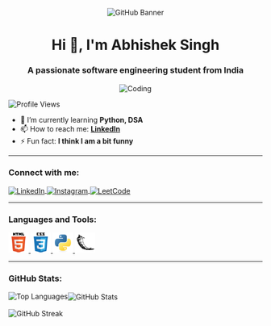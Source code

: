 <p align="center">
  <img src="https://raw.githubusercontent.com/Abhishek-Singh-2008/Abhishek-Singh-2008/refs/heads/main/DALL%C2%B7E%202025-02-26%2001.34.09%20-%20A%20highly%20detailed%2C%20futuristic%20dark-themed%20banner%20featuring%20the%20name%20'Abhishek%20Singh'%20in%20a%20sleek%2C%20modern%20font%2C%20with%20the%20tagline%20'Engineer%20by%20Passion%2C%20C.webp" alt="GitHub Banner">
</p>


<h1 align="center">Hi 👋, I'm Abhishek Singh</h1>
<h3 align="center">A passionate software engineering student from India</h3>


<p align="center">
  <img align="center" alt="Coding" width="400" src="https://user-images.githubusercontent.com/55389276/140866485-8fb1c876-9a8f-4d6a-98dc-08c4981eaf70.gif">
</p>

<!-- Profile Views -->
<p align="left"> 
  <img src="https://komarev.com/ghpvc/?username=abhishek-singh-2008&label=Profile%20views&color=0e75b6&style=flat" alt="Profile Views" />
</p>

<!-- About Me -->
- 🌱 I’m currently learning **Python, DSA**  
- 📫 How to reach me: **[LinkedIn](https://www.linkedin.com/in/abhishek-singh-2008/)**  
- ⚡ Fun fact: **I think I am a bit funny**  

---

<!-- Connect with me -->
<h3 align="left">Connect with me:</h3>
<p align="left">
  <a href="https://linkedin.com/in/abhishek-singh-2008" target="_blank">
    <img align="center" src="https://raw.githubusercontent.com/rahuldkjain/github-profile-readme-generator/master/src/images/icons/Social/linked-in-alt.svg" alt="LinkedIn" height="30" width="40" />
  </a>
  <a href="https://instagram.com/_.abhisheksingh1420" target="_blank">
    <img align="center" src="https://raw.githubusercontent.com/rahuldkjain/github-profile-readme-generator/master/src/images/icons/Social/instagram.svg" alt="Instagram" height="30" width="40" />
  </a>
  <a href="https://www.leetcode.com/abhishek_2008" target="_blank">
    <img align="center" src="https://raw.githubusercontent.com/rahuldkjain/github-profile-readme-generator/master/src/images/icons/Social/leet-code.svg" alt="LeetCode" height="30" width="40" />
  </a>
</p>

---

<!-- Languages and Tools -->
<h3 align="left">Languages and Tools:</h3>
<p align="left">
  <a href="https://www.w3.org/html/" target="_blank">
    <img src="https://raw.githubusercontent.com/devicons/devicon/master/icons/html5/html5-original-wordmark.svg" alt="HTML5" width="40" height="40"/>
  </a>
  <a href="https://www.w3schools.com/css/" target="_blank">
    <img src="https://raw.githubusercontent.com/devicons/devicon/master/icons/css3/css3-original-wordmark.svg" alt="CSS3" width="40" height="40"/>
  </a>
  <a href="https://www.python.org" target="_blank">
    <img src="https://raw.githubusercontent.com/devicons/devicon/master/icons/python/python-original.svg" alt="Python" width="40" height="40"/>
  </a>
  <a href="https://flask.palletsprojects.com/" target="_blank">
    <img src="https://raw.githubusercontent.com/devicons/devicon/master/icons/flask/flask-original.svg" alt="Flask" width="40" height="40"/>
  </a>
</p>

---

<!-- GitHub Stats -->
<h3 align="left">GitHub Stats:</h3>
<p>
  <img align="left" src="https://github-readme-stats.vercel.app/api/top-langs/?username=abhishek-singh-2008&show_icons=true&locale=en&layout=compact" alt="Top Languages" />
</p>

<p>
  <img align="center" src="https://github-readme-stats.vercel.app/api?username=abhishek-singh-2008&show_icons=true&locale=en" alt="GitHub Stats" />
</p>

<p>
  <img align="center" src="https://github-readme-streak-stats.herokuapp.com/?user=abhishek-singh-2008" alt="GitHub Streak" />
</p>
